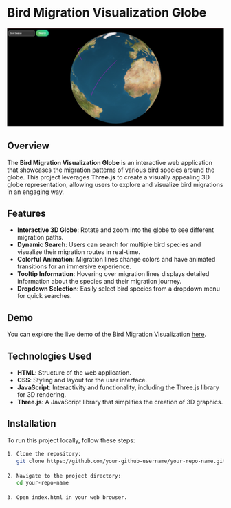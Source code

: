 # Bird Migration Visualization Globe

![Bird Migration Visualization](screenshot11.png) <!-- Add a screenshot of your project here -->

## Overview

The **Bird Migration Visualization Globe** is an interactive web application that showcases the migration patterns of various bird species around the globe. This project leverages **Three.js** to create a visually appealing 3D globe representation, allowing users to explore and visualize bird migrations in an engaging way.

## Features

- **Interactive 3D Globe**: Rotate and zoom into the globe to see different migration paths.
- **Dynamic Search**: Users can search for multiple bird species and visualize their migration routes in real-time.
- **Colorful Animation**: Migration lines change colors and have animated transitions for an immersive experience.
- **Tooltip Information**: Hovering over migration lines displays detailed information about the species and their migration journey.
- **Dropdown Selection**: Easily select bird species from a dropdown menu for quick searches.

## Demo

You can explore the live demo of the Bird Migration Visualization [here]([https://tejas-007-11.github.io/bird-globe/]).

## Technologies Used

- **HTML**: Structure of the web application.
- **CSS**: Styling and layout for the user interface.
- **JavaScript**: Interactivity and functionality, including the Three.js library for 3D rendering.
- **Three.js**: A JavaScript library that simplifies the creation of 3D graphics.

## Installation

To run this project locally, follow these steps:

```bash
1. Clone the repository:
   git clone https://github.com/your-github-username/your-repo-name.git

2. Navigate to the project directory:
   cd your-repo-name

3. Open index.html in your web browser.
